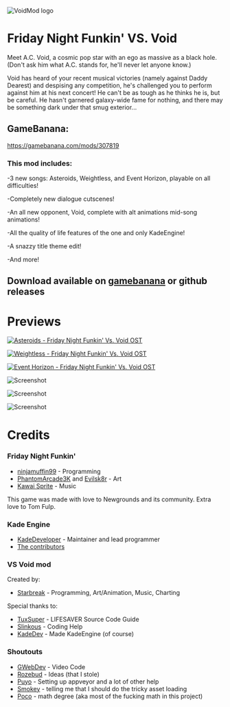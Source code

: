 
![VoidMod logo](https://images.gamebanana.com/img/ss/mods/60fb35b519d2f.jpg)

# Friday Night Funkin' VS. Void

Meet A.C. Void, a cosmic pop star with an ego as massive as a black hole. (Don't ask him what A.C. stands for, he'll never let anyone know.)

Void has heard of your recent musical victories (namely against Daddy Dearest) and despising any competition, he's challenged you to perform against him at his next concert! He can't be as tough as he thinks he is, but be careful. He hasn't garnered galaxy-wide fame for nothing, and there may be something dark under that smug exterior...

## GameBanana:
https://gamebanana.com/mods/307819

### This mod includes:

-3 new songs: Asteroids, Weightless, and Event Horizon, playable on all difficulties!

-Completely new dialogue cutscenes!

-An all new opponent, Void, complete with alt animations mid-song animations!

-All the quality of life features of the one and only KadeEngine!

-A snazzy title theme edit!

-And more!

## Download available on [gamebanana](https://gamebanana.com/mods/307819) or github releases


# Previews

[![Asteroids - Friday Night Funkin' Vs. Void OST](http://img.youtube.com/vi/ufRJypLSH58/0.jpg)](http://www.youtube.com/watch?v=ufRJypLSH58 "Asteroids - Friday Night Funkin' Vs. Void OST")

[![Weightless - Friday Night Funkin' Vs. Void OST](http://img.youtube.com/vi/f17npvx5vBE/0.jpg)](http://www.youtube.com/watch?v=f17npvx5vBE "Weightless - Friday Night Funkin' Vs. Void OST")

[![Event Horizon - Friday Night Funkin' Vs. Void OST](http://img.youtube.com/vi/prQzTeOT5Ho/0.jpg)](http://www.youtube.com/watch?v=prQzTeOT5Ho "Event Horizon - Friday Night Funkin' Vs. Void OST")

![Screenshot](https://images.gamebanana.com/img/ss/mods/60fb35156c60e.jpg)

![Screenshot](https://images.gamebanana.com/img/ss/mods/60fb3512ba5ca.jpg)

![Screenshot](https://images.gamebanana.com/img/ss/mods/60fb3514c51c9.jpg)

# Credits
### Friday Night Funkin'
 - [ninjamuffin99](https://twitter.com/ninja_muffin99) - Programming
 - [PhantomArcade3K](https://twitter.com/phantomarcade3k) and [Evilsk8r](https://twitter.com/evilsk8r) - Art
 - [Kawai Sprite](https://twitter.com/kawaisprite) - Music

This game was made with love to Newgrounds and its community. Extra love to Tom Fulp.
### Kade Engine
- [KadeDeveloper](https://twitter.com/KadeDeveloper) - Maintainer and lead programmer
- [The contributors](https://github.com/KadeDev/Kade-Engine/graphs/contributors)

### VS Void mod
Created by:
- [Starbreak](https://www.youtube.com/channel/UCgu90N1N7pfPfXaNsbizvhg) - Programming, Art/Animation, Music, Charting

Special thanks to:
- [TuxSuper](https://gamebanana.com/members/1787500) - LIFESAVER Source Code Guide
- [Slinkous](https://slinkousart.github.io) - Coding Help
- [KadeDev](https://twitter.com/KadeDeveloper) - Made KadeEngine (of course)

### Shoutouts
- [GWebDev](https://github.com/GrowtopiaFli) - Video Code
- [Rozebud](https://github.com/ThatRozebudDude) - Ideas (that I stole)
- [Puyo](https://github.com/puyoxyz) - Setting up appveyor and a lot of other help
- [Smokey](https://github.com/Smokey555) - telling me that I should do the tricky asset loading
- [Poco](https://github.com/poco0317) - math degree (aka most of the fucking math in this project)
